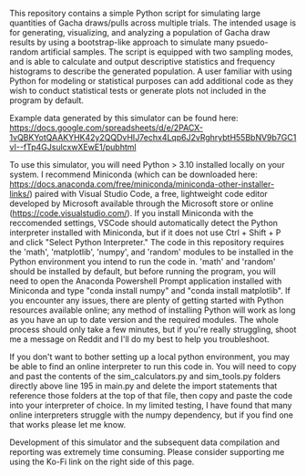 This repository contains a simple Python script for simulating large quantities of Gacha draws/pulls across multiple trials. 
The intended usage is for generating, visualizing, and analyzing a population of Gacha draw results by using a bootstrap-like
approach to simulate many psuedo-random artificial samples. The script is equipped with two sampling modes, and is able to
calculate and output descriptive statistics and frequency histograms to describe the generated population. A user familiar
with using Python for modeling or statistical purposes can add additional code as they wish to conduct statistical tests or
generate plots not included in the program by default.

Example data generated by this simulator can be found here: 
https://docs.google.com/spreadsheets/d/e/2PACX-1vQBKYotQAAKYHK42y2QQDvHIJ7echx4Lqp6J2vRghrybtH55BbNV9b7GC1vI--fTp4GJsulcxwXEwE1/pubhtml

To use this simulator, you will need Python > 3.10 installed locally on your system. I recommend Miniconda (which can be
downloaded here: https://docs.anaconda.com/free/miniconda/miniconda-other-installer-links/) paired with Visual Studio Code,
a free, lightweight code editor developed by Microsoft available through the Microsoft store or online 
(https://code.visualstudio.com/). If you install Miniconda with the reccomended settings, VSCode should automatically
detect the Python interpreter installed with Miniconda, but if it does not use Ctrl + Shift + P and click "Select Python
Interpreter." The code in this repository requires the 'math', 'matplotlib', 'numpy', and 'random' modules to be installed in the
Python environment you intend to run the code in. 'math' and 'random' should be installed by default, but before running the
program, you will need to open the Anaconda Powershell Prompt application installed with Miniconda and type "conda install numpy"
and "conda install matplotlib". If you encounter any issues, there are plenty of getting started with Python resources available
online; any method of installing Python will work as long as you have an up to date version and the required modules. The whole
process should only take a few minutes, but if you're really struggling, shoot me a message on Reddit and I'll do my best to help
you troubleshoot.

If you don't want to bother setting up a local python environment, you may be able to find an online interpreter to run this code in.
You will need to copy and past the contents of the sim_calculators.py and sim_tools.py folders directly above line 195 in main.py and
delete the import statements that reference those folders at the top of that file, then copy and paste the code into your interpreter of
choice. In my limited testing, I have found that many online interpreters struggle with the numpy dependency, but if you find one that
works please let me know.

Development of this simulator and the subsequent data compilation and reporting was extremely time consuming. Please consider supporting
me using the Ko-Fi link on the right side of this page.
